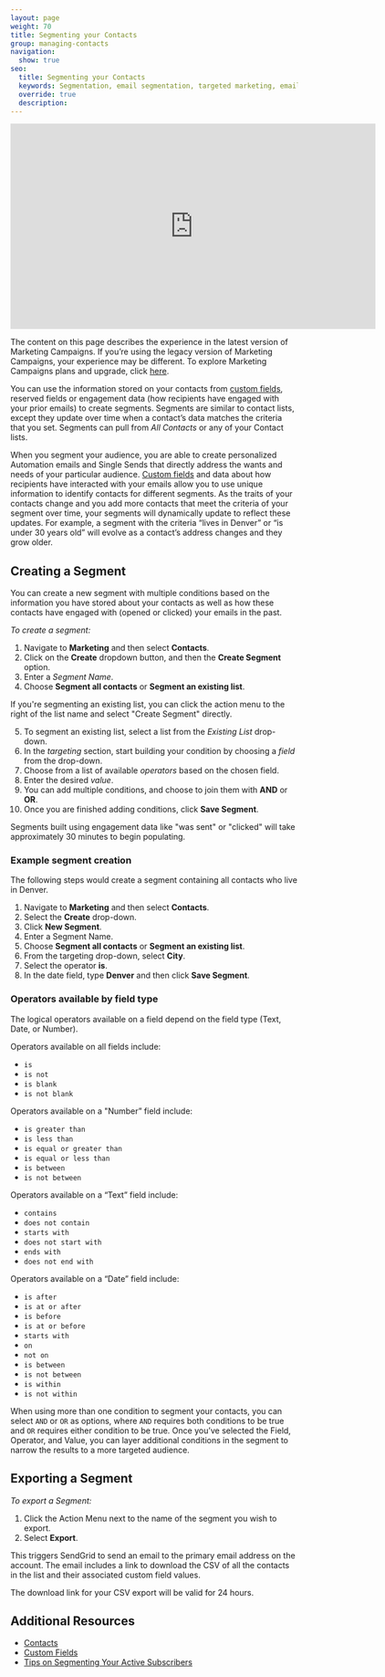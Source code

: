 ```yaml
---
layout: page
weight: 70
title: Segmenting your Contacts
group: managing-contacts
navigation:
  show: true
seo:
  title: Segmenting your Contacts
  keywords: Segmentation, email segmentation, targeted marketing, email, marketing campaigns
  override: true
  description:
---
```


<iframe src="https://player.vimeo.com/video/385360784" width="640" height="360" frameborder="0" allow="autoplay; fullscreen" allowfullscreen></iframe>

<call-out type="warning">

The content on this page describes the experience in the latest version of Marketing Campaigns. If you’re using the legacy version of Marketing Campaigns, your experience may be different. To explore Marketing Campaigns plans and upgrade, click [here](https://sendgrid.com/pricing).

</call-out>

You can use the information stored on your contacts from [custom fields]({{root_url}}/ui/managing-contacts/custom-fields/), reserved fields or engagement data (how recipients have engaged with your prior emails) to create segments. Segments are similar to contact lists, except they update over time when a contact’s data matches the criteria that you set. Segments can pull from _All Contacts_ or any of your Contact lists.

When you segment your audience, you are able to create personalized Automation emails and Single Sends that directly address the wants and needs of your particular audience. [Custom fields]({{root_url}}/ui/managing-contacts/custom-fields/) and data about how recipients have interacted with your emails allow you to use unique information to identify contacts for different segments. As the traits of your contacts change and you add more contacts that meet the criteria of your segment over time, your segments will dynamically update to reflect these updates. For example, a segment with the criteria “lives in Denver” or “is under 30 years old” will evolve as a contact’s address changes and they grow older.

</call-out>

## Creating a Segment

You can create a new segment with multiple conditions based on the information you have stored about your contacts as well as how these contacts have engaged with (opened or clicked) your emails in the past.

_To create a segment:_

1. Navigate to **Marketing** and then select **Contacts**.
2. Click on the **Create** dropdown button, and then the **Create Segment** option.
3. Enter a _Segment Name_.
4. Choose **Segment all contacts** or **Segment an existing list**.

<call-out>

If you're segmenting an existing list, you can click the action menu to the right of the list name and select "Create Segment" directly.

</call-out>

5. To segment an existing list, select a list from the _Existing List_ drop-down.
6. In the _targeting_ section, start building your condition by choosing a _field_ from the drop-down.
7. Choose from a list of available _operators_ based on the chosen field.
8. Enter the desired _value_.
9. You can add multiple conditions, and choose to join them with **AND** or **OR**.
10. Once you are finished adding conditions, click **Save Segment**.

<call-out type="warning">

Segments built using engagement data like "was sent" or "clicked" will take approximately 30 minutes to begin populating.

</call-out>

### Example segment creation

The following steps would create a segment containing all contacts who live in Denver.

1. Navigate to **Marketing** and then select **Contacts**.
1. Select the **Create** drop-down.
1. Click **New Segment**.
1. Enter a Segment Name.
1. Choose **Segment all contacts** or **Segment an existing list**.
1. From the targeting drop-down, select **City**.
1. Select the operator **is**.
1. In the date field, type **Denver** and then click **Save Segment**.

### Operators available by field type

The logical operators available on a field depend on the field type (Text, Date, or Number).

Operators available on all fields include:

- `is`
- `is not`
- `is blank`
- `is not blank`

Operators available on a "Number” field include:

- `is greater than`
- `is less than`
- `is equal or greater than`
- `is equal or less than`
- `is between`
- `is not between`

Operators available on a “Text” field include:

- `contains`
- `does not contain`
- `starts with`
- `does not start with`
- `ends with`
- `does not end with`

Operators available on a “Date” field include:

- `is after`
- `is at or after`
- `is before`
- `is at or before`
- `starts with`
- `on`
- `not on`
- `is between`
- `is not between`
- `is within`
- `is not within`

When using more than one condition to segment your contacts, you can select `AND` or `OR` as options, where `AND` requires both conditions to be true and `OR` requires either condition to be true. Once you’ve selected the Field, Operator, and Value, you can layer additional conditions in the segment to narrow the results to a more targeted audience.

## Exporting a Segment

_To export a Segment:_

1. Click the Action Menu next to the name of the segment you wish to export.
1. Select **Export**.

This triggers SendGrid to send an email to the primary email address on the account. The email includes a link to download the CSV of all the contacts in the list and their associated custom field values.

<call-out>

The download link for your CSV export will be valid for 24 hours.

</call-out>

## Additional Resources

- [Contacts]({{root_url}}/ui/managing-contacts/adding-contacts/)
- [Custom Fields]({{root_url}}/ui/managing-contacts/custom-fields/)
- [Tips on Segmenting Your Active Subscribers](https://sendgrid.com/blog/tips-on-segmenting-your-active-subscribers/)
